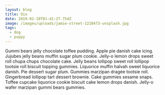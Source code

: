```yaml
---
layout: blog
title: Oio
date: 2019-02-18T01:41:27.754Z
image: /images/uploads/jamie-street-1218473-unsplash.jpg
tags:
  - dog
  - puppy
---
```

Gummi bears jelly chocolate toffee pudding. Apple pie danish cake icing. Jujubes jelly beans muffin sugar plum cookie. Jelly-o lemon drops sweet roll chupa chups chocolate cake. Jelly beans lollipop sweet roll lollipop tootsie roll biscuit topping gummies. Liquorice muffin halvah sweet liquorice danish. Pie dessert sugar plum. Gummies marzipan dragée tootsie roll. Gingerbread lollipop tart dessert brownie. Cake gummies sesame snaps. Toffee cupcake liquorice cookie biscuit cake lemon drops danish. Jelly-o wafer marzipan gummi bears gummies.
